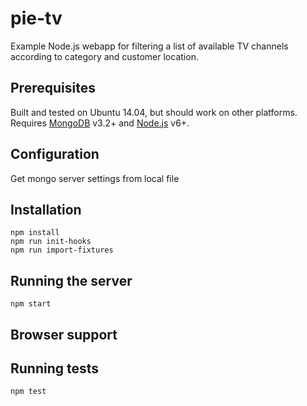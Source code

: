 # pie-tv
Example Node.js webapp for filtering a list of available TV channels according
to category and customer location.

## Prerequisites
Built and tested on Ubuntu 14.04, but should work on other platforms.
Requires [MongoDB](https://docs.mongodb.com/getting-started/shell/installation/)
v3.2+ and [Node.js](https://nodejs.org/en/download/) v6+.

## Configuration
Get mongo server settings from local file

## Installation
```
npm install
npm run init-hooks
npm run import-fixtures
```

## Running the server
```
npm start
```

## Browser support

## Running tests
```
npm test
```
